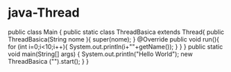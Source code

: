 # java-Thread

public class Main
{
    public static class ThreadBasica extends Thread{
        public ThreadBasica(String nome ){
            super(nome);
        }
        @Override
        public void run(){
         for (int i=0;i<10;i++){
             System.out.println(i+""+getName());
         }
        }
    }
	public static void main(String[] args) {
		System.out.println("Hello World");
	   new ThreadBasica ("").start(); 
	}
}

